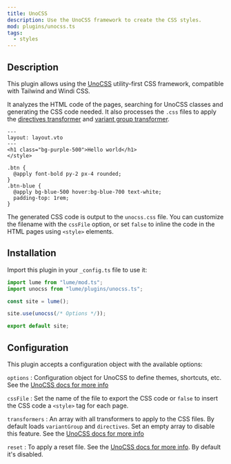 ```yaml
---
title: UnoCSS
description: Use the UnoCSS framework to create the CSS styles.
mod: plugins/unocss.ts
tags:
  - styles
---
```


## Description

This plugin allows using the [UnoCSS](https://unocss.dev/) utility-first CSS
framework, compatible with Tailwind and Windi CSS.

It analyzes the HTML code of the pages, searching for UnoCSS classes and
generating the CSS code needed. It also processes the `.css` files to apply the
[directives transformer](https://unocss.dev/transformers/directives) and
[variant group transformer](https://unocss.dev/transformers/variant-group).

<lume-code>

```vento{title=hello.vto}
---
layout: layout.vto
---
<h1 class="bg-purple-500">Hello world</h1>
</style>
```

```css{title=styles.css}
.btn {
  @apply font-bold py-2 px-4 rounded;
}
.btn-blue {
  @apply bg-blue-500 hover:bg-blue-700 text-white;
  padding-top: 1rem;
}
```

</lume-code>

The generated CSS code is output to the `unocss.css` file. You can customize the
filename with the `cssFile` option, or set `false` to inline the code in the
HTML pages using `<style>` elements.

## Installation

Import this plugin in your `_config.ts` file to use it:

```js
import lume from "lume/mod.ts";
import unocss from "lume/plugins/unocss.ts";

const site = lume();

site.use(unocss(/* Options */));

export default site;
```

## Configuration

This plugin accepts a configuration object with the available options:

`options` : Configuration object for UnoCSS to define themes, shortcuts, etc.
See the [UnoCSS docs for more info](https://unocss.dev/guide/config-file)

`cssFile` : Set the name of the file to export the CSS code or `false` to insert
the CSS code a `<style>` tag for each page.

`transformers` : An array with all transformers to apply to the CSS files. By
default loads `variantGroup` and `directives`. Set an empty array to disable
this feature. See the
[UnoCSS docs for more info](https://unocss.dev/config/transformers)

`reset` : To apply a reset file. See the
[UnoCSS docs for more info](https://unocss.dev/guide/style-reset). By default
it's disabled.
